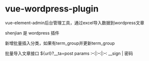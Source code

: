 # vue-wordpress-plugin
vue-element-admin后台管理工具，通过excel导入数据到wordpress文章

shenjian 是 wordpress 插件

新增批量插入分类，如果有term_group并更新term_group


批量导入文章接口
${url}?__ta=post
params
:–:|:–:|:–:
__sign | 密码

